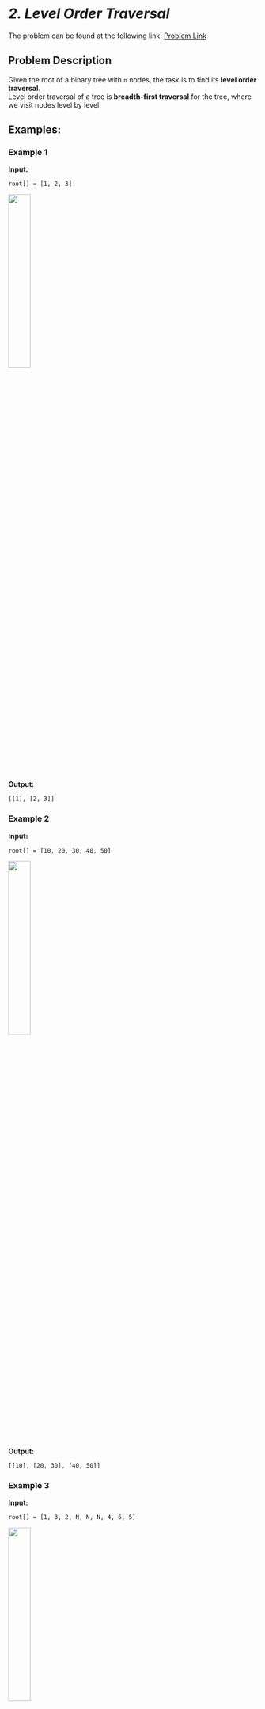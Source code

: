 # _2. Level Order Traversal_

The problem can be found at the following link: [Problem Link](https://www.geeksforgeeks.org/problems/level-order-traversal/1)

## **Problem Description**

Given the root of a binary tree with `n` nodes, the task is to find its **level order traversal**.  
Level order traversal of a tree is **breadth-first traversal** for the tree, where we visit nodes level by level.

## Examples:

### **Example 1**

**Input:**

```
root[] = [1, 2, 3]
```

<img src="https://github.com/user-attachments/assets/148468bb-8f80-42c1-817d-d4d62af9a8e9" width="30%">

**Output:**

```
[[1], [2, 3]]
```

### **Example 2**

**Input:**

```
root[] = [10, 20, 30, 40, 50]
```

<img src="https://github.com/user-attachments/assets/7d845e3a-0803-42d0-a175-e8ceb1925850" width="30%">

**Output:**

```
[[10], [20, 30], [40, 50]]
```

### **Example 3**

**Input:**

```
root[] = [1, 3, 2, N, N, N, 4, 6, 5]
```

<img src="https://github.com/user-attachments/assets/e0cceec8-7faf-45ba-bdef-d064f8953c96" width="30%">

**Output:**

```
[[1], [3, 2], [4], [6, 5]]
```

### **Constraints**

- 1 ≤ number of nodes ≤ $10^5$
- 0 ≤ node->data ≤ $10^9$

## **My Approach**

1. **Use a queue** to traverse the tree level by level.
2. Start by pushing the root node into the queue.
3. Process each level:
   - Store the number of nodes in the current level.
   - Traverse all nodes of the level, adding them to the result.
   - Push their left and right children (if they exist) into the queue.
4. Continue the process until all nodes are visited.

This approach ensures that each node is visited **exactly once**, making it **efficient and optimal** for level-order traversal.

## **Time and Auxiliary Space Complexity**

- **Expected Time Complexity:** `O(n)`, where `n` is the number of nodes in the tree. Each node is visited exactly once.
- **Expected Auxiliary Space Complexity:** `O(n)`, since, in the worst case, we store all nodes in the queue.

## Code (C++)

```cpp
class Solution {
public:
    vector<vector<int>> levelOrder(Node *root) {
        if (!root) return {};
        queue<Node *> q({root});
        vector<vector<int>> res;
        while (!q.empty()) {
            res.push_back({});
            for (int i = q.size(); i > 0; i--) {
                Node *n = q.front(); q.pop();
                res.back().push_back(n->data);
                if (n->left) q.push(n->left);
                if (n->right) q.push(n->right);
            }
        }
        return res;
    }
};
```

<details>
  <summary><h2 align='center'>🌲 Alternative Approaches</h2></summary>

### **1️⃣ Iterative BFS (Optimized) – Using Queue**

This is the most commonly used approach, leveraging **BFS (Breadth-First Search)** using a queue.

```cpp
class Solution {
public:
    vector<vector<int>> levelOrder(Node* root) {
        if (!root) return {};
        queue<Node*> q({root});
        vector<vector<int>> res;
        while (!q.empty()) {
            vector<int> level;
            for (int i = q.size(); i > 0; i--) {
                auto n = q.front(); q.pop();
                level.push_back(n->data);
                if (n->left) q.push(n->left);
                if (n->right) q.push(n->right);
            }
            res.push_back(move(level));
        }
        return res;
    }
};
```

### **2️⃣ Recursive DFS (Depth First Search)**

This approach utilizes **DFS recursion** to store nodes level-wise.

```cpp
class Solution {
public:
    vector<vector<int>> levelOrder(Node* root) {
        vector<vector<int>> res;
        dfs(root, 0, res);
        return res;
    }
private:
    void dfs(Node* root, int lvl, vector<vector<int>>& res) {
        if (!root) return;
        if (lvl == res.size()) res.push_back({});
        res[lvl].push_back(root->data);
        dfs(root->left, lvl + 1, res);
        dfs(root->right, lvl + 1, res);
    }
};
```

### **3️⃣ BFS Using Single Loop (Memory Efficient)**

This is a **slightly more optimized** BFS version that avoids extra memory operations.

```cpp
class Solution {
public:
    vector<vector<int>> levelOrder(Node* root) {
        if (!root) return {};
        queue<Node*> q;
        q.push(root);
        vector<vector<int>> res;
        while (!q.empty()) {
            vector<int> level;
            int n = q.size();
            while (n--) {
                auto node = q.front(); q.pop();
                level.push_back(node->data);
                if (node->left) q.push(node->left);
                if (node->right) q.push(node->right);
            }
            res.push_back(move(level));
        }
        return res;
    }
};
```

### **Comparison of Approaches**

| **Approach**                   | **Time Complexity** | **Space Complexity**       | **Best For**              |
| ------------------------------ | ------------------- | -------------------------- | ------------------------- |
| **Iterative BFS (Queue) (1️⃣)** | **O(n)**            | **O(n)** (queue storage)   | General case (most used)  |
| **Recursive DFS (2️⃣)**         | **O(n)**            | **O(n)** (recursion stack) | Balanced trees (elegant)  |
| **Memory Efficient BFS (3️⃣)**  | **O(n)**            | **O(n)** (optimized queue) | Space-efficient traversal |

### **Final Recommendation**

- **For General Use (Fast & Simple)** → Use **Iterative BFS (1️⃣)**
- **For Elegant Recursive Solutions** → Use **DFS Recursion (2️⃣)**
- **For Space Efficiency** → Use **Memory-Efficient BFS (3️⃣)**

🚀 **The most optimized and commonly used approach is 1️⃣ (Iterative BFS with Queue).**

</details>

## Code (Java)

```java
class Solution {
    public ArrayList<ArrayList<Integer>> levelOrder(Node root) {
        ArrayList<ArrayList<Integer>> res = new ArrayList<>();
        if (root == null) return res;
        Queue<Node> q = new LinkedList<>();
        q.add(root);
        while (!q.isEmpty()) {
            ArrayList<Integer> level = new ArrayList<>();
            for (int i = q.size(); i > 0; i--) {
                Node n = q.poll();
                level.add(n.data);
                if (n.left != null) q.add(n.left);
                if (n.right != null) q.add(n.right);
            }
            res.add(level);
        }
        return res;
    }
}
```

## Code (Python)

```python
class Solution:
    def levelOrder(self, root):
        if not root: return []
        res, q = [], [root]
        while q:
            res.append([n.data for n in q])
            q = [c for n in q for c in (n.left, n.right) if c]
        return res
```

## Contribution and Support

For discussions, questions, or doubts related to this solution, feel free to connect on LinkedIn: [Any Questions](https://www.linkedin.com/in/patel-hetkumar-sandipbhai-8b110525a/). Let’s make this learning journey more collaborative!

⭐ If you find this helpful, please give this repository a star! ⭐

---

<div align="center">
  <h3><b>📍Visitor Count</b></h3>
</div>

<p align="center">
  <img src="https://visitor-badge.laobi.icu/badge?page_id=Hunterdii.GeeksforGeeks-POTD" />
</p>
